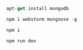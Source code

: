 ```javascript
apt-get install mongodb
```
```javascript
npm i webstorm mongoose -g
```
```javascript
npm i
```
```javascript
npm run dev
```
